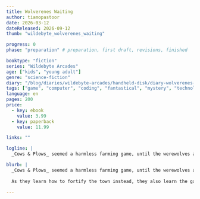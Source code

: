 ```yaml
---
title: Wolverenes Waiting
author: tiamopastoor
date: 2026-03-12
dateReleased: 2026-09-12
thumb: "wildebyte_wolverenes_waiting"

progress: 0
phase: "preparation" # preparation, first draft, revisions, finished

booktype: "fiction"
series: "Wildebyte Arcades"
age: ["kids", "young adult"] 
genre: "science-fiction"
diary: "/blog/diaries/wildebyte-arcades/handheld-disk/diary-wolverenes-waiting/"
tags: ["game", "computer", "coding", "fantastical", "mystery", "technology", "adventure"]
language: en
pages: 200
price:
  - key: ebook
    value: 3.99
  - key: paperback
    value: 11.99

links: ""

logline: |
  _Cows & Plows_ seemed a harmless farming game, until the werewolves attacked. Wildebyte needs to escape an endless cycle of rampaging, but the gameplay has odd effects the real world, and messing with it in any way might cause tragedy for a real person.

blurb: |
  _Cows & Plows_ seemed a harmless farming game, until the werewolves attacked. Wildebyte needs to escape an endless cycle of rampaging or get stuck forever. But they can't do it alone, and the rest of the device hates them. 
  
  As they learn how to fortify the town instead, they also learn the game's effect on players in the real world. And that saving everyone in-game might mean losing a living, breathing human being.

---
```


